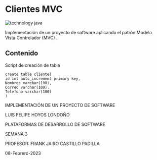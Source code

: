 # Clientes MVC

![technology java](https://img.shields.io/badge/technology-java-blue.svg)

Implementación de un proyecto de software aplicando el patrón Modelo Vista Controlador (MVC) .

## Contenido

Script de creación de tabla
```
create table cliente(
id int auto_increment primary key,
Nombres varchar(100),
Correo varchar(100),
Telefono varchar(100)
)
```

IMPLEMENTACIÓN DE UN PROYECTO DE SOFTWARE

LUIS FELIPE HOYOS LONDOÑO

PLATAFORMAS DE DESARROLLO DE SOFTWARE

SEMANA 3

PROFESOR: FRANK JAIRO CASTILLO PADILLA

08-Febrero-2023
